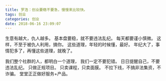 ```yaml
---
title: 罗浩：创业要稳不要急，慢慢来比较快。
tags: 创业
categories: 创业
date: 2018-06-16 23:09:07
---
```


生意有越大，仇人越多。
基本盘要稳，就不要违法乱纪。
每天都要谨小慎微。
这样，不至于被仇人利用，搞你。
这些道理，年轻的时候懂，最好。
年纪大了，事情犯多了，再懂这些道理，就晚了。

我们整个社群的人，都明白一个道理，
我们一定不要犯错。
日日提醒自己，不要违法乱纪。
只做正规项目。
只卖课程，只卖面膜。
不拉下线，不搞非法集资，不诈骗。
堂堂正正做好服务+产品。